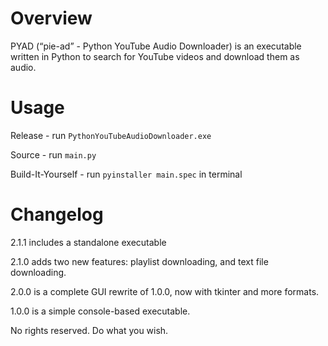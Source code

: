 # Overview
PYAD (“pie-ad” - Python YouTube Audio Downloader) is an executable written in Python to search for YouTube videos and download them as audio. 

# Usage

Release - run `PythonYouTubeAudioDownloader.exe`

Source - run `main.py`

Build-It-Yourself - run `pyinstaller main.spec` in terminal

# Changelog

2.1.1 includes a standalone executable

2.1.0 adds two new features: playlist downloading, and text file downloading.

2.0.0 is a complete GUI rewrite of 1.0.0, now with tkinter and more formats.

1.0.0 is a simple console-based executable.

No rights reserved. Do what you wish.
